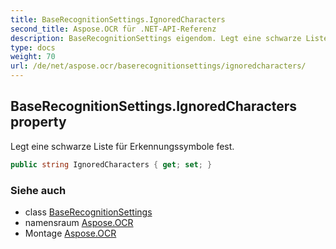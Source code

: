 ```yaml
---
title: BaseRecognitionSettings.IgnoredCharacters
second_title: Aspose.OCR für .NET-API-Referenz
description: BaseRecognitionSettings eigendom. Legt eine schwarze Liste für Erkennungssymbole fest.
type: docs
weight: 70
url: /de/net/aspose.ocr/baserecognitionsettings/ignoredcharacters/
---
```

## BaseRecognitionSettings.IgnoredCharacters property

Legt eine schwarze Liste für Erkennungssymbole fest.

```csharp
public string IgnoredCharacters { get; set; }
```

### Siehe auch

* class [BaseRecognitionSettings](../)
* namensraum [Aspose.OCR](../../baserecognitionsettings/)
* Montage [Aspose.OCR](../../../)


